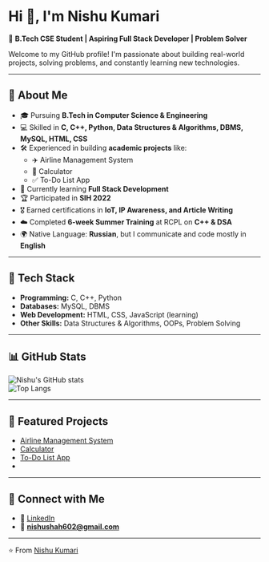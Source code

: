 
# Hi 👋, I'm Nishu Kumari  

🚀 **B.Tech CSE Student | Aspiring Full Stack Developer | Problem Solver**  

Welcome to my GitHub profile! I'm passionate about building real-world projects, solving problems, and constantly learning new technologies.  

---

## 🌟 About Me
- 🎓 Pursuing **B.Tech in Computer Science & Engineering**  
- 💻 Skilled in **C, C++, Python, Data Structures & Algorithms, DBMS, MySQL, HTML, CSS**  
- 🛠️ Experienced in building **academic projects** like:  
  - ✈️ Airline Management System  
  - 🧮 Calculator  
  - ✅ To-Do List App  
- 🌱 Currently learning **Full Stack Development**  
- 🏆 Participated in **SIH 2022**  
- 🎖️ Earned certifications in **IoT, IP Awareness, and Article Writing**  
- ☁️ Completed **6-week Summer Training** at RCPL on **C++ & DSA**  
- 🌍 Native Language: **Russian**, but I communicate and code mostly in **English**  

---

## 🔧 Tech Stack
- **Programming:** C, C++, Python  
- **Databases:** MySQL, DBMS  
- **Web Development:** HTML, CSS, JavaScript (learning)  
- **Other Skills:** Data Structures & Algorithms, OOPs, Problem Solving  

---

## 📊 GitHub Stats
![Nishu's GitHub stats](https://github-readme-stats.vercel.app/api?username=NishuKumari&show_icons=true&theme=radical)  
![Top Langs](https://github-readme-stats.vercel.app/api/top-langs/?username=NishuKumari&layout=compact&theme=radical)  

---

## 📌 Featured Projects
- [Airline Management System](#)  
- [Calculator](#)  
- [To-Do List App](#)  
-  

---

## 🤝 Connect with Me
- 💼 [LinkedIn](https://linkedin.com/in/nishu-kumari-219897257)  
- 📧 **nishushah602@gmail.com**  

---

⭐️ From [Nishu Kumari](https://github.com/Nishu3008)  
